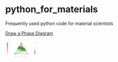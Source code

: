 # python_for_materials
Frequently used python code for material scientists

[Draw a Phase Diagram](phase_diagram.py)
<!---(![alt text](phase_diagram_LiMnO.png "Phase Diagram")-->

<img src="phase_diagram_LiMnO.png" alt="drawing" width="100"/>



